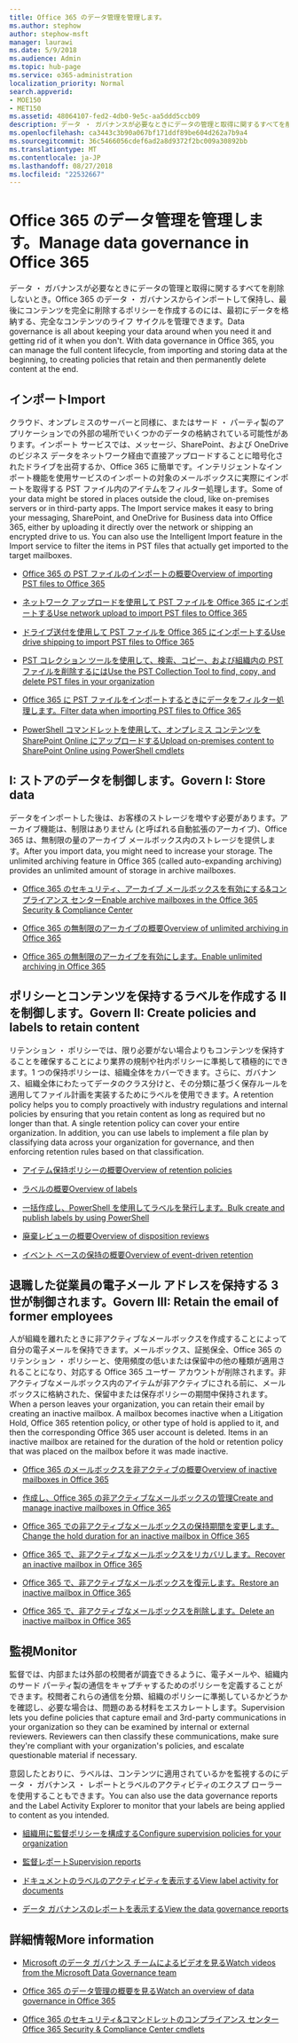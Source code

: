 ```yaml
---
title: Office 365 のデータ管理を管理します。
ms.author: stephow
author: stephow-msft
manager: laurawi
ms.date: 5/9/2018
ms.audience: Admin
ms.topic: hub-page
ms.service: o365-administration
localization_priority: Normal
search.appverid:
- MOE150
- MET150
ms.assetid: 48064107-fed2-4db0-9e5c-aa5ddd5ccb09
description: データ ・ ガバナンスが必要なときにデータの管理と取得に関するすべてを削除しないとき。Office 365 のデータ ・ ガバナンスからインポートして保持し、最後にコンテンツを完全に削除するポリシーを作成するのには、最初にデータを格納する、完全なコンテンツのライフ サイクルを管理できます。
ms.openlocfilehash: ca3443c3b90a067bf171ddf89be604d262a7b9a4
ms.sourcegitcommit: 36c5466056cdef6ad2a8d9372f2bc009a30892bb
ms.translationtype: MT
ms.contentlocale: ja-JP
ms.lasthandoff: 08/27/2018
ms.locfileid: "22532667"
---
```

# <a name="manage-data-governance-in-office-365"></a><span data-ttu-id="effcd-104">Office 365 のデータ管理を管理します。</span><span class="sxs-lookup"><span data-stu-id="effcd-104">Manage data governance in Office 365</span></span>

<span data-ttu-id="effcd-p102">データ ・ ガバナンスが必要なときにデータの管理と取得に関するすべてを削除しないとき。Office 365 のデータ ・ ガバナンスからインポートして保持し、最後にコンテンツを完全に削除するポリシーを作成するのには、最初にデータを格納する、完全なコンテンツのライフ サイクルを管理できます。</span><span class="sxs-lookup"><span data-stu-id="effcd-p102">Data governance is all about keeping your data around when you need it and getting rid of it when you don't. With data governance in Office 365, you can manage the full content lifecycle, from importing and storing data at the beginning, to creating policies that retain and then permanently delete content at the end.</span></span>
  
## <a name="import"></a><span data-ttu-id="effcd-107">インポート</span><span class="sxs-lookup"><span data-stu-id="effcd-107">Import</span></span>

<span data-ttu-id="effcd-p103">クラウド、オンプレミスのサーバーと同様に、またはサード ・ パーティ製のアプリケーションでの外部の場所でいくつかのデータの格納されている可能性があります。インポート サービスでは、メッセージ、SharePoint、および OneDrive のビジネス データをネットワーク経由で直接アップロードすることに暗号化されたドライブを出荷するか、Office 365 に簡単です。インテリジェントなインポート機能を使用サービスのインポートの対象のメールボックスに実際にインポートを取得する PST ファイル内のアイテムをフィルター処理します。</span><span class="sxs-lookup"><span data-stu-id="effcd-p103">Some of your data might be stored in places outside the cloud, like on-premises servers or in third-party apps. The Import service makes it easy to bring your messaging, SharePoint, and OneDrive for Business data into Office 365, either by uploading it directly over the network or shipping an encrypted drive to us. You can also use the Intelligent Import feature in the Import service to filter the items in PST files that actually get imported to the target mailboxes.</span></span> 
  
- [<span data-ttu-id="effcd-111">Office 365 の PST ファイルのインポートの概要</span><span class="sxs-lookup"><span data-stu-id="effcd-111">Overview of importing PST files to Office 365</span></span>](https://support.office.com/article/ba688e0a-0fcb-4bd7-8e57-2b669564ea84)
    
- [<span data-ttu-id="effcd-112">ネットワーク アップロードを使用して PST ファイルを Office 365 にインポートする</span><span class="sxs-lookup"><span data-stu-id="effcd-112">Use network upload to import PST files to Office 365</span></span>](use-network-upload-to-import-pst-files.md)
    
- [<span data-ttu-id="effcd-113">ドライブ送付を使用して PST ファイルを Office 365 にインポートする</span><span class="sxs-lookup"><span data-stu-id="effcd-113">Use drive shipping to import PST files to Office 365</span></span>](use-drive-shipping-to-import-pst-files-to-office-365.md)
    
- [<span data-ttu-id="effcd-114">PST コレクション ツールを使用して、検索、コピー、および組織内の PST ファイルを削除するには</span><span class="sxs-lookup"><span data-stu-id="effcd-114">Use the PST Collection Tool to find, copy, and delete PST files in your organization</span></span>](find-copy-and-delete-pst-files-in-your-organization.md)
    
- [<span data-ttu-id="effcd-115">Office 365 に PST ファイルをインポートするときにデータをフィルター処理します。</span><span class="sxs-lookup"><span data-stu-id="effcd-115">Filter data when importing PST files to Office 365</span></span>](filter-data-when-importing-pst-files.md)
    
- [<span data-ttu-id="effcd-116">PowerShell コマンドレットを使用して、オンプレミス コンテンツを SharePoint Online にアップロードする</span><span class="sxs-lookup"><span data-stu-id="effcd-116">Upload on-premises content to SharePoint Online using PowerShell cmdlets</span></span>](https://support.office.com/article/555049c6-15ef-45a6-9a1f-a1ef673b867c)
    
## <a name="govern-i-store-data"></a><span data-ttu-id="effcd-117">I: ストアのデータを制御します。</span><span class="sxs-lookup"><span data-stu-id="effcd-117">Govern I: Store data</span></span>

<span data-ttu-id="effcd-p104">データをインポートした後は、お客様のストレージを増やす必要があります。アーカイブ機能は、制限はありません (と呼ばれる自動拡張のアーカイブ)、Office 365 は、無制限の量のアーカイブ メールボックス内のストレージを提供します。</span><span class="sxs-lookup"><span data-stu-id="effcd-p104">After you import data, you might need to increase your storage. The unlimited archiving feature in Office 365 (called auto-expanding archiving) provides an unlimited amount of storage in archive mailboxes.</span></span>
  
- [<span data-ttu-id="effcd-120">Office 365 のセキュリティ、アーカイブ メールボックスを有効にする&amp;コンプライアンス センター</span><span class="sxs-lookup"><span data-stu-id="effcd-120">Enable archive mailboxes in the Office 365 Security &amp; Compliance Center</span></span>](enable-archive-mailboxes.md)

- [<span data-ttu-id="effcd-121">Office 365 の無制限のアーカイブの概要</span><span class="sxs-lookup"><span data-stu-id="effcd-121">Overview of unlimited archiving in Office 365</span></span>](unlimited-archiving.md)
    
- [<span data-ttu-id="effcd-122">Office 365 の無制限のアーカイブを有効にします。</span><span class="sxs-lookup"><span data-stu-id="effcd-122">Enable unlimited archiving in Office 365</span></span>](enable-unlimited-archiving.md)
    

    
## <a name="govern-ii-create-policies-and-labels-to-retain-content"></a><span data-ttu-id="effcd-123">ポリシーとコンテンツを保持するラベルを作成する II を制御します。</span><span class="sxs-lookup"><span data-stu-id="effcd-123">Govern II: Create policies and labels to retain content</span></span>

<span data-ttu-id="effcd-p105">リテンション ・ ポリシーでは、限り必要がない場合よりもコンテンツを保持することを確保することにより業界の規制や社内ポリシーに準拠して積極的にできます。1 つの保持ポリシーは、組織全体をカバーできます。さらに、ガバナンス、組織全体にわたってデータのクラス分けと、その分類に基づく保存ルールを適用してファイル計画を実装するためにラベルを使用できます。</span><span class="sxs-lookup"><span data-stu-id="effcd-p105">A retention policy helps you to comply proactively with industry regulations and internal policies by ensuring that you retain content as long as required but no longer than that. A single retention policy can cover your entire organization. In addition, you can use labels to implement a file plan by classifying data across your organization for governance, and then enforcing retention rules based on that classification.</span></span>
  
- [<span data-ttu-id="effcd-127">アイテム保持ポリシーの概要</span><span class="sxs-lookup"><span data-stu-id="effcd-127">Overview of retention policies</span></span>](retention-policies.md)
    
- [<span data-ttu-id="effcd-128">ラベルの概要</span><span class="sxs-lookup"><span data-stu-id="effcd-128">Overview of labels</span></span>](labels.md)
    
- [<span data-ttu-id="effcd-129">一括作成し、PowerShell を使用してラベルを発行します。</span><span class="sxs-lookup"><span data-stu-id="effcd-129">Bulk create and publish labels by using PowerShell</span></span>](https://support.office.com/article/8986701b-ffa1-46ec-8fd0-8f7e81d5b25f.aspx)
    
- [<span data-ttu-id="effcd-130">廃棄レビューの概要</span><span class="sxs-lookup"><span data-stu-id="effcd-130">Overview of disposition reviews</span></span>](disposition-reviews.md)
    
- [<span data-ttu-id="effcd-131">イベント ベースの保持の概要</span><span class="sxs-lookup"><span data-stu-id="effcd-131">Overview of event-driven retention</span></span>](event-driven-retention.md)
    
## <a name="govern-iii-retain-the-email-of-former-employees"></a><span data-ttu-id="effcd-132">退職した従業員の電子メール アドレスを保持する 3 世が制御されます。</span><span class="sxs-lookup"><span data-stu-id="effcd-132">Govern III: Retain the email of former employees</span></span>

<span data-ttu-id="effcd-p106">人が組織を離れたときに非アクティブなメールボックスを作成することによって自分の電子メールを保持できます。メールボックス、証拠保全、Office 365 のリテンション ・ ポリシーと、使用頻度の低いまたは保留中の他の種類が適用されることになり、対応する Office 365 ユーザー アカウントが削除されます。非アクティブなメールボックス内のアイテムが非アクティブにされる前に、メールボックスに格納された、保留中または保存ポリシーの期間中保持されます。</span><span class="sxs-lookup"><span data-stu-id="effcd-p106">When a person leaves your organization, you can retain their email by creating an inactive mailbox. A mailbox becomes inactive when a Litigation Hold, Office 365 retention policy, or other type of hold is applied to it, and then the corresponding Office 365 user account is deleted. Items in an inactive mailbox are retained for the duration of the hold or retention policy that was placed on the mailbox before it was made inactive.</span></span>
  
- [<span data-ttu-id="effcd-136">Office 365 のメールボックスを非アクティブの概要</span><span class="sxs-lookup"><span data-stu-id="effcd-136">Overview of inactive mailboxes in Office 365</span></span>](inactive-mailboxes-in-office-365.md)
    
- [<span data-ttu-id="effcd-137">作成し、Office 365 の非アクティブなメールボックスの管理</span><span class="sxs-lookup"><span data-stu-id="effcd-137">Create and manage inactive mailboxes in Office 365</span></span>](create-and-manage-inactive-mailboxes.md)

- [<span data-ttu-id="effcd-138">Office 365 での非アクティブなメールボックスの保持期間を変更します。</span><span class="sxs-lookup"><span data-stu-id="effcd-138">Change the hold duration for an inactive mailbox in Office 365</span></span>](change-the-hold-duration-for-an-inactive-mailbox.md)
  
- [<span data-ttu-id="effcd-139">Office 365 で、非アクティブなメールボックスをリカバリします。</span><span class="sxs-lookup"><span data-stu-id="effcd-139">Recover an inactive mailbox in Office 365</span></span>](recover-an-inactive-mailbox.md)
 
- [<span data-ttu-id="effcd-140">Office 365 で、非アクティブなメールボックスを復元します。</span><span class="sxs-lookup"><span data-stu-id="effcd-140">Restore an inactive mailbox in Office 365</span></span>](restore-an-inactive-mailbox.md)

- [<span data-ttu-id="effcd-141">Office 365 で、非アクティブなメールボックスを削除します。</span><span class="sxs-lookup"><span data-stu-id="effcd-141">Delete an inactive mailbox in Office 365</span></span>](delete-an-inactive-mailbox.md)

## <a name="monitor"></a><span data-ttu-id="effcd-142">監視</span><span class="sxs-lookup"><span data-stu-id="effcd-142">Monitor</span></span>

<span data-ttu-id="effcd-p107">監督では、内部または外部の校閲者が調査できるように、電子メールや、組織内のサード パーティ製の通信をキャプチャするためのポリシーを定義することができます。校閲者これらの通信を分類、組織のポリシーに準拠しているかどうかを確認し、必要な場合は、問題のある材料をエスカレートします。</span><span class="sxs-lookup"><span data-stu-id="effcd-p107">Supervision lets you define policies that capture email and 3rd-party communications in your organization so they can be examined by internal or external reviewers. Reviewers can then classify these communications, make sure they're compliant with your organization's policies, and escalate questionable material if necessary.</span></span>
  
<span data-ttu-id="effcd-145">意図したとおりに、ラベルは、コンテンツに適用されているかを監視するのにデータ ・ ガバナンス ・ レポートとラベルのアクティビティのエクスプ ローラーを使用することもできます。</span><span class="sxs-lookup"><span data-stu-id="effcd-145">You can also use the data governance reports and the Label Activity Explorer to monitor that your labels are being applied to content as you intended.</span></span>
  
- [<span data-ttu-id="effcd-146">組織用に監督ポリシーを構成する</span><span class="sxs-lookup"><span data-stu-id="effcd-146">Configure supervision policies for your organization</span></span>](configure-supervision-policies.md)
    
- [<span data-ttu-id="effcd-147">監督レポート</span><span class="sxs-lookup"><span data-stu-id="effcd-147">Supervision reports</span></span>](supervision-reports.md)
    
- [<span data-ttu-id="effcd-148">ドキュメントのラベルのアクティビティを表示する</span><span class="sxs-lookup"><span data-stu-id="effcd-148">View label activity for documents</span></span>](view-label-activity-for-documents.md)
    
- [<span data-ttu-id="effcd-149">データ ガバナンスのレポートを表示する</span><span class="sxs-lookup"><span data-stu-id="effcd-149">View the data governance reports</span></span>](view-the-data-governance-reports.md)
    
## <a name="more-information"></a><span data-ttu-id="effcd-150">詳細情報</span><span class="sxs-lookup"><span data-stu-id="effcd-150">More information</span></span>

- [<span data-ttu-id="effcd-151">Microsoft のデータ ガバナンス チームによるビデオを見る</span><span class="sxs-lookup"><span data-stu-id="effcd-151">Watch videos from the Microsoft Data Governance team</span></span>](https://go.microsoft.com/fwlink/?linkid=867039)
    
- [<span data-ttu-id="effcd-152">Office 365 のデータ管理の概要を見る</span><span class="sxs-lookup"><span data-stu-id="effcd-152">Watch an overview of data governance in Office 365</span></span>](https://go.microsoft.com/fwlink/?linkid=852644)
    
- [<span data-ttu-id="effcd-153">Office 365 のセキュリティ&amp;コマンドレットのコンプライアンス センター</span><span class="sxs-lookup"><span data-stu-id="effcd-153">Office 365 Security &amp; Compliance Center cmdlets</span></span>](https://go.microsoft.com/fwlink/?linkid=852310)
    

